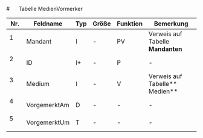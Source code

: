 #      Tabelle MedienVormerker



Nr.|Feldname|Typ|Größe|Funktion|Bemerkung
--|--|--|--|--|--
1      |Mandant|I|-|PV|Verweis auf Tabelle **Mandanten**
2      |ID|I+|-|P|-
3      |Medium|I|-|V|Verweis auf Tabelle** Medien**
4      |VorgemerktAm|D|-|-|-
5      |VorgemerktUm|T|-|-|-
